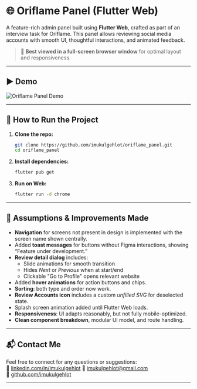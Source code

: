 
# 🌐 Oriflame Panel (Flutter Web)

A feature-rich admin panel built using **Flutter Web**, crafted as part of an interview task for Oriflame. This panel allows reviewing social media accounts with smooth UI, thoughtful interactions, and animated feedback.

> 📢 **Best viewed in a full-screen browser window** for optimal layout and responsiveness.

---

## ▶️ Demo
![Oriflame Panel Demo](docs/demo.gif)

---

## 🚀 How to Run the Project

1. **Clone the repo:**
   ```bash
   git clone https://github.com/imukulgehlot/oriflame_panel.git
   cd oriflame_panel
   ```

2. **Install dependencies:**
   ```bash
   flutter pub get
   ```

3. **Run on Web:**
   ```bash
   flutter run -d chrome
   ```

---

## 🔧 Assumptions & Improvements Made

- **Navigation** for screens not present in design is implemented with the screen name shown centrally.
- Added **toast messages** for buttons without Figma interactions, showing “Feature under development.”
- **Review detail dialog** includes:
  - Slide animations for smooth transition
  - Hides *Next* or *Previous* when at start/end
  - Clickable "Go to Profile" opens relevant website
- Added **hover animations** for action buttons and chips.
- **Sorting**: both type and order now work.
- **Review Accounts icon** includes a custom *unfilled SVG* for deselected state.
- Splash screen animation added until Flutter Web loads.
- **Responsiveness**: UI adapts reasonably, but not fully mobile-optimized.
- **Clean component breakdown**, modular UI model, and route handling.

---

## 📬 Contact Me

Feel free to connect for any questions or suggestions:  
💼 [linkedin.com/in/imukulgehlot](https://www.linkedin.com/in/imukulgehlot)
📧 [imukulgehlot@gmail.com](mailto:imukulgehlot@gmail.com)  
🐙 [github.com/imukulgehlot](https://github.com/imukulgehlot)

---
